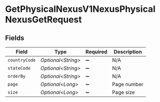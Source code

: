 # GetPhysicalNexusV1NexusPhysicalNexusGetRequest


## Fields

| Field               | Type                | Required            | Description         |
| ------------------- | ------------------- | ------------------- | ------------------- |
| `countryCode`       | *Optional\<String>* | :heavy_minus_sign:  | N/A                 |
| `stateCode`         | *Optional\<String>* | :heavy_minus_sign:  | N/A                 |
| `orderBy`           | *Optional\<String>* | :heavy_minus_sign:  | N/A                 |
| `page`              | *Optional\<Long>*   | :heavy_minus_sign:  | Page number         |
| `size`              | *Optional\<Long>*   | :heavy_minus_sign:  | Page size           |